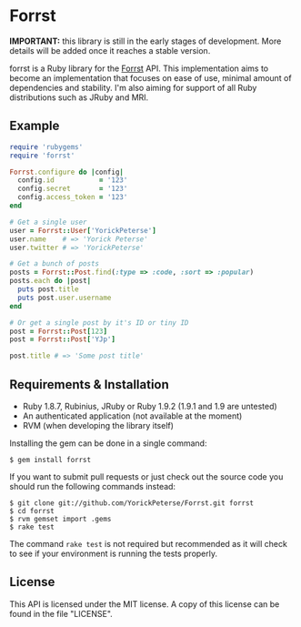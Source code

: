 # Forrst

**IMPORTANT:** this library is still in the early stages of development. More details will
be added once it reaches a stable version.

forrst is a Ruby library for the [Forrst][forrst] API. This implementation aims to become
an implementation that focuses on ease of use, minimal amount of dependencies and
stability. I'm also aiming for support of all Ruby distributions such as JRuby and MRI.

## Example

```ruby
require 'rubygems'
require 'forrst'

Forrst.configure do |config|
  config.id           = '123'
  config.secret       = '123'
  config.access_token = '123'
end

# Get a single user
user = Forrst::User['YorickPeterse']
user.name    # => 'Yorick Peterse'
user.twitter # => 'YorickPeterse'

# Get a bunch of posts
posts = Forrst::Post.find(:type => :code, :sort => :popular)
posts.each do |post|
  puts post.title
  puts post.user.username
end

# Or get a single post by it's ID or tiny ID
post = Forrst::Post[123]
post = Forrst::Post['YJp']

post.title # => 'Some post title'
```

## Requirements & Installation

* Ruby 1.8.7, Rubinius, JRuby or Ruby 1.9.2 (1.9.1 and 1.9 are untested)
* An authenticated application (not available at the moment)
* RVM (when developing the library itself)

Installing the gem can be done in a single command:

    $ gem install forrst

If you want to submit pull requests or just check out the source code you should run the
following commands instead:

    $ git clone git://github.com/YorickPeterse/Forrst.git forrst
    $ cd forrst
    $ rvm gemset import .gems
    $ rake test

The command `rake test` is not required but recommended as it will check to see if your
environment is running the tests properly.

## License

This API is licensed under the MIT license. A copy of this license can be found in the
file "LICENSE".

[forrst]: http://forrst.com/
